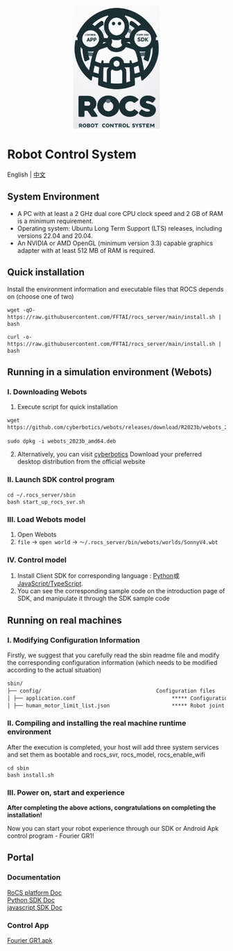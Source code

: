 <p align="center">
    <a href="https://fftai.github.io" target="_blank" rel="noopener noreferrer">
        <img width="200" src="assets/ico.jpg" alt="Vue logo">
    </a>
</p>

# Robot Control System

English | [中文](./readme_zh_cn.md)

## System Environment

* A PC  with at least a 2 GHz dual core CPU clock speed and 2 GB of RAM is a minimum requirement.
* Operating system: Ubuntu Long Term Support (LTS) releases, including versions 22.04 and 20.04.
* An NVIDIA or AMD OpenGL (minimum version 3.3) capable graphics adapter with at least 512 MB of RAM is required.


## Quick installation 

Install the environment information and executable files that ROCS depends on (choose one of two)

```shell
wget -qO- https://raw.githubusercontent.com/FFTAI/rocs_server/main/install.sh | bash
```

```shell
curl -o- https://raw.githubusercontent.com/FFTAI/rocs_server/main/install.sh | bash
```

## Running in a simulation environment (Webots)

### I. Downloading Webots

1. Execute script for quick installation 
```shell
wget https://github.com/cyberbotics/webots/releases/download/R2023b/webots_2023b_amd64.deb

sudo dpkg -i webots_2023b_amd64.deb
```

2. Alternatively, you can visit [cyberbotics](https://www.cyberbotics.com) Download your preferred desktop distribution from the official website 


### II. Launch SDK control program 
```shell
cd ~/.rocs_server/sbin
bash start_up_rocs_svr.sh
```

### III. Load Webots model 
1. Open Webots
2. `file` -> `open world` -> `～/.rocs_server/bin/webots/worlds/SonnyV4.wbt`

### IV. Control model 
1. Install Client SDK for corresponding language : [Python](https://pypi.org/project/rocs-client/)或[JavaScript/TypeScript]().
2. You can see the corresponding sample code on the introduction page of SDK, and manipulate it through the SDK sample code 

## Running on real machines 

### I. Modifying Configuration Information 
Firstly, we suggest that you carefully read the sbin readme file and modify the corresponding configuration information (which needs to be modified according to the actual situation)
```markdown
sbin/
├── config/                                     Configuration files
│ ├── application.conf                               ***** Configuration file, may need modification
│ ├── human_motor_limit_list.json                    ***** Robot joint limit information
```

### II. Compiling and installing the real machine runtime environment
After the execution is completed, your host will add three system services and set them as bootable and rocs_svr, rocs_model, rocs_enable_wifi
```shell
cd sbin
bash install.sh
```

### III. Power on, start and experience 

**After completing the above actions, congratulations on completing the installation!**

Now you can start your robot experience through our SDK or Android Apk control program - Fourier GR1!


## Portal

### Documentation
[RoCS platform Doc](http://fftai.github.io/)   
[Python SDK Doc](https://fftai.github.io/docs/sdk_py/)  
[javascript SDK Doc](https://fftai.github.io/docs/sdk_js/)  

### Control App
[Fourier GR1.apk](https://github.com/FFTAI/rocs_app/releases/download/v1.1/ROCS-App-1.1.30.apk)
